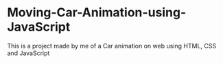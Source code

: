 # Moving-Car-Animation-using-JavaScript
This is a project made by me of a Car animation on web using HTML, CSS and JavaScript
